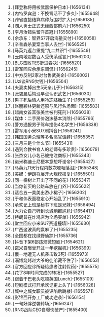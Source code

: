 
1. [拜登称将用核武器保护日本]-[1656134]
1. [内特罗宾逊：不换肾活不了多久]-[1655648]
1. [跨省直接结算病种范围将扩大]-[1656185]
1. [湖人勇士正式无缘西部前六]-[1656250]
1. [李月汝错失留洋首冠]-[1655890]
1. [余承东：智界S7开启海量交付]-[1656058]
1. [辛普森杀妻案当事人去世]-[1656525]
1. [马英九返台重提“九二共识”]-[1655549]
1. [云南地震数百人受伤系谣言]-[1656200]
1. [BLG击败TES挺进春决]-[1656520]
1. [雷军回应余承东调侃]-[1656245]
1. [中方反制2家对台售武美企]-[1656002]
1. [Uzi谈RNG欠钱]-[1656504]
1. [夫妻卖掉出生5天亲儿子]-[1656315]
1. [张碧晨后悔没早点认识武艺]-[1656030]
1. [男子死后情人用冷冻胚胎生子]-[1655259]
1. [赵丽颖林更新还原与凤行名场面]-[1655583]
1. [越南女首富张美兰被判死刑]-[1656038]
1. [媒体：二手房价泡沫基本消除]-[1655766]
1. [警方通报男子驾车撞伤4名学生]-[1656338]
1. [雷军用小米SU7刷抖音]-[1656241]
1. [韩国国务总理等多名高官请辞]-[1655357]
1. [三月三是个什么节]-[1655431]
1. [遇到会教书育人的老师有多珍贵]-[1656079]
1. [张杰女儿小名已被抢注商标]-[1655343]
1. [诺米称迪士尼梗本意想吓谢帝]-[1655427]
1. [马英九11天行程内数次哽咽落泪]-[1655348]
1. [美媒：伊朗将展开大规模报复]-[1655501]
1. [同一棵树上开出了不同的花]-[1655347]
1. [当你新买的公路车放在门外]-[1655622]
1. [适合五一美美出游小裙子]-[1656202]
1. [于和伟表面稳定心开始乱了]-[1655910]
1. [承欢记上班是秘书下班是兄妹]-[1656494]
1. [大力仑自己听到长城炮都尴尬]-[1654417]
1. [特朗普在炸鸡店为全场买单]-[1655942]
1. [堂主回应小米SU7赛道撞墙]-[1655630]
1. [广西这波真的赢麻了]-[1655235]
1. [全国都在找绿野仙踪]-[1655736]
1. [抖音下架6部违规微短剧]-[1654621]
1. [诺米自曝曾开过一年挖掘机]-[1656399]
1. [俄一地遭无人机袭击致3死]-[1655973]
1. [淄博烧烤赵大爷的徒弟藏不住了]-[1656053]
1. [官方回应诊所疑给患者注射假药]-[1655575]
1. [花了8年时间完成的转场]-[1655527]
1. [跟着干巴老头吃顿英国Lunch]-[1655109]
1. [短剧模式打开承欢记更上头了]-[1656028]
1. [城中之城女职员被诬陷后跳楼]-[1655571]
1. [彭锦西开办工厂成功逆袭]-[1656154]
1. [一句好胖逆袭转场]-[1656247]
1. [RNG战队CEO自曝快破产]-[1655400]